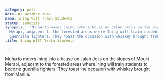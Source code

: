 ```yaml
---
category: past
date: 07 October 1947
name: Ining Will Train Students
status: synopsis
synopsis: '''Muharto moves Ining into a house on Jalan Jetis on the slopes of Mount
  Merapi, adjacent to the forested areas where Ining will train students to become
  guerrilla fighters. They toast the occasion with whiskey brought from Manila.'''
title: Ining Will Train Students

---
```






Muharto moves Ining into a house on Jalan Jetis on
the slopes of Mount Merapi, adjacent to the forested areas where Ining
will train students to become guerrilla fighters. They toast the
occasion with whiskey brought from Manila.
